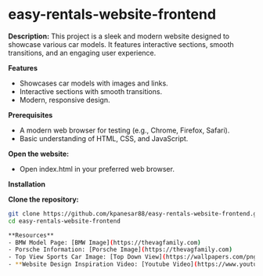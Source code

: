 # easy-rentals-website-frontend

**Description:**
This project is a sleek and modern website designed to showcase various car models. It features interactive sections, smooth transitions, and an engaging user experience.

**Features**
- Showcases car models with images and links.
- Interactive sections with smooth transitions.
- Modern, responsive design.

**Prerequisites**
- A modern web browser for testing (e.g., Chrome, Firefox, Safari).
- Basic understanding of HTML, CSS, and JavaScript.

**Open the website:**
- Open index.html in your preferred web browser.


**Installation**

**Clone the repository:**

```bash
git clone https://github.com/kpanesar88/easy-rentals-website-frontend.git
cd easy-rentals-website-frontend

**Resources**
- BMW Model Page: [BMW Image](https://thevagfamily.com)
- Porsche Information: [Porsche Image](https://thevagfamily.com)
- Top View Sports Car Image: [Top Down View](https://wallpapers.com/png/red-sports-car-top-view-jv7we6g7s8av9q8b.html#google_vignette)
- **Website Design Inspiration Video: [Youtube Video](https://www.youtube.com/watch?v=3ca77ehT5yc )



